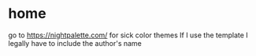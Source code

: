 # home
go to https://nightpalette.com/ for sick color themes
If I use the template I legally have to include the author's name
